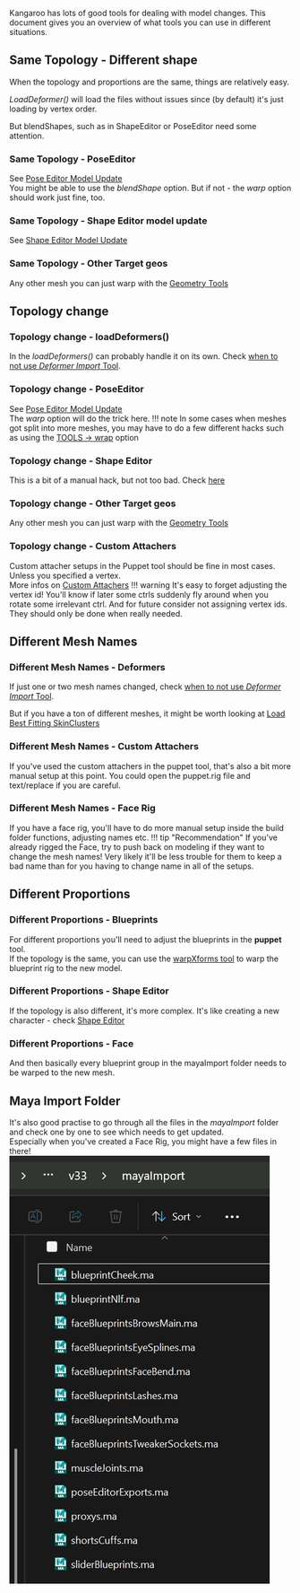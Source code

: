 Kangaroo has lots of good tools for dealing with model changes. This document gives you an overview of what tools you
can use in different situations. 


## Same Topology - Different shape
When the topology and proportions are the same, things are relatively easy.

*LoadDeformer()* will load the files without issues since (by default) it's just loading by vertex order.

But blendShapes, such as in ShapeEditor or PoseEditor need some attention.
### Same Topology - PoseEditor
See [Pose Editor Model Update](body/poseEditor2.md#model-change)  
You might be able to use the *blendShape* option. But if not - the *warp* option should work just fine, too.
### Same Topology - Shape Editor model update
See [Shape Editor Model Update](face/shapeEditor1.md#meshesmodelchange)
### Same Topology - Other Target geos 
Any other mesh you can just warp with the [Geometry Tools](tools/toolsGeometry.md#warp-poses)


## Topology change
### Topology change - loadDeformers()
In the *loadDeformers()* can probably handle it on its own. Check [when to not use *Deformer Import* Tool](tools/toolsDeformerImport.md#when-to-not-use-it).


### Topology change - PoseEditor
See [Pose Editor Model Update](body/poseEditor2.md#model-change)  
The *warp* option will do the trick here. 
!!! note
    In some cases when meshes got split into more meshes, you may have to do a few different hacks such as using the
    [TOOLS -> wrap](body/poseEditor2.md#warp) option 

### Topology change - Shape Editor
This is a bit of a manual hack, but not too bad. Check [here](face/shapeEditor1.md#different-topology)  

### Topology change - Other Target geos 
Any other mesh you can just warp with the [Geometry Tools](tools/toolsGeometry.md#warp-poses)

### Topology change - Custom Attachers 
Custom attacher setups in the Puppet tool should be fine in most cases. Unless you specified a vertex.  
More infos on [Custom Attachers](puppet/puppetGeneral.md#attachers)
!!! warning
    It's easy to forget adjusting the vertex id! You'll know if later some ctrls suddenly fly around when you rotate some irrelevant ctrl.
    And for future consider not assigning vertex ids. They should only be done when really needed.



## Different Mesh Names
### Different Mesh Names - Deformers
If just one or two mesh names changed, check [when to not use *Deformer Import* Tool](tools/toolsDeformerImport.md#when-to-not-use-it).

But if you have a ton of different meshes, it might be worth looking at [Load Best Fitting SkinClusters](tools/toolsDeformerImport.md#load-best-fitting-skinclusters)

### Different Mesh Names - Custom Attachers
If you've used the custom attachers in the puppet tool, that's also a bit more manual setup at this point. 
You could open the puppet.rig file and text/replace if you are careful.

### Different Mesh Names - Face Rig
If you have a face rig, you'll have to do more manual setup inside the build folder functions, adjusting names etc.
!!! tip "Recommendation"
    If you've already rigged the Face, try to push back on modeling if they want to change the mesh names! Very likely it'll be less trouble
    for them to keep a bad name than for you having to change name in all of the setups.
 




## Different Proportions
### Different Proportions - Blueprints
For different proportions you'll need to adjust the blueprints in the **puppet** tool.  
If the topology is the same, you can use the [warpXforms tool](tools/toolsGeometry.md#warp-xforms) to 
warp the blueprint rig to the new model.

### Different Proportions - Shape Editor
If the topology is also different, it's more complex. It's like creating a new character - check [Shape Editor](face/shapeEditor2.md#transfertonewcharacter)

### Different Proportions - Face
And then basically every blueprint group in the mayaImport folder needs to be warped to the new mesh.


## Maya Import Folder
It's also good practise to go through all the files in the *mayaImport* folder and check one by one to see which needs to get updated.  
Especially when you've created a Face Rig, you might have a few files in there!  
![Alt text](images/modelChange_mayaImport.jpg)


